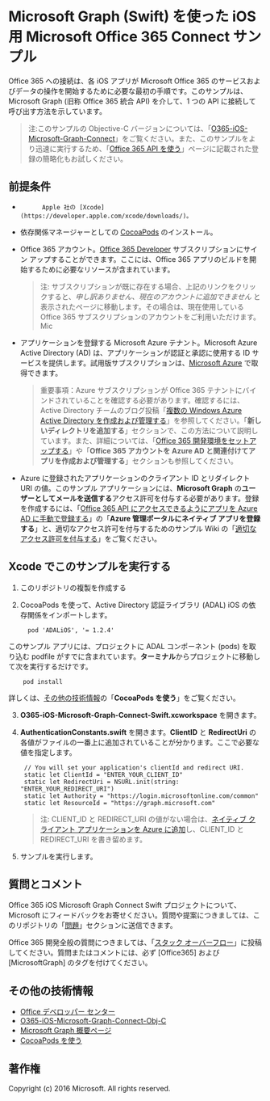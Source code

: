 # Microsoft Graph (Swift) を使った iOS 用 Microsoft Office 365 Connect サンプル

Office 365 への接続は、各 iOS アプリが Microsoft Office 365 のサービスおよびデータの操作を開始するために必要な最初の手順です。このサンプルは、Microsoft Graph (旧称 Office 365 統合 API) を介して、1 つの API に接続して呼び出す方法を示しています。

> 注:このサンプルの Objective-C バージョンについては、「[O365-iOS-Microsoft-Graph-Connect](https://github.com/OfficeDev/O365-iOS-Microsoft-Graph-Connect)」をご覧ください。また、このサンプルをより迅速に実行するため、「[Office 365 API を使う](http://dev.office.com/getting-started/office365apis?platform=option-ios#setup)」ページに記載された登録の簡略化もお試しください。
 
## 前提条件
* 
            Apple 社の [Xcode](https://developer.apple.com/xcode/downloads/)。
* 依存関係マネージャーとしての [CocoaPods](https://guides.cocoapods.org/using/using-cocoapods.html) のインストール。
* Office 365 アカウント。[Office 365 Developer](https://aka.ms/devprogramsignup) サブスクリプションにサイン アップすることができます。ここには、Office 365 アプリのビルドを開始するために必要なリソースが含まれています。

     > 注: サブスクリプションが既に存在する場合、上記のリンクをクリックすると、*申し訳ありません、現在のアカウントに追加できません* と表示されたページに移動します。その場合は、現在使用している Office 365 サブスクリプションのアカウントをご利用いただけます。Mic
* アプリケーションを登録する Microsoft Azure テナント。Microsoft Azure Active Directory (AD) は、アプリケーションが認証と承認に使用する ID サービスを提供します。試用版サブスクリプションは、[Microsoft Azure](https://account.windowsazure.com/SignUp) で取得できます。

     > 重要事項：Azure サブスクリプションが Office 365 テナントにバインドされていることを確認する必要があります。確認するには、Active Directory チームのブログ投稿「[複数の Windows Azure Active Directory を作成および管理する](http://blogs.technet.com/b/ad/archive/2013/11/08/creating-and-managing-multiple-windows-azure-active-directories.aspx)」を参照してください。「**新しいディレクトリを追加する**」セクションで、この方法について説明しています。また、詳細については、「[Office 365 開発環境をセットアップする](https://msdn.microsoft.com/office/office365/howto/setup-development-environment#bk_CreateAzureSubscription)」や「**Office 365 アカウントを Azure AD と関連付けてアプリを作成および管理する**」セクションも参照してください。
      
* Azure に登録されたアプリケーションのクライアント ID とリダイレクト URI の値。このサンプル アプリケーションには、**Microsoft Graph** の**ユーザーとしてメールを送信する**アクセス許可を付与する必要があります。登録を作成するには、「[Office 365 API にアクセスできるようにアプリを Azure AD に手動で登録する](https://msdn.microsoft.com/en-us/office/office365/howto/add-common-consent-manually)」の「**Azure 管理ポータルにネイティブ アプリを登録する**」と、適切なアクセス許可を付与するためのサンプル Wiki の「[適切なアクセス許可を付与する](https://github.com/OfficeDev/O365-iOS-Microsoft-Graph-Connect/wiki/Grant-permissions-to-the-Connect-application-in-Azure)」をご覧ください。


       
## Xcode でこのサンプルを実行する

1. このリポジトリの複製を作成する
2. CocoaPods を使って、Active Directory 認証ライブラリ (ADAL) iOS の依存関係をインポートします。
        
	     pod 'ADALiOS', '= 1.2.4'

 このサンプル アプリには、プロジェクトに ADAL コンポーネント (pods) を取り込む podfile がすでに含まれています。**ターミナル**からプロジェクトに移動して次を実行するだけです。 
        
        pod install
        
   詳しくは、[その他の技術情報](#AdditionalResources)の「**CocoaPods を使う**」をご覧ください。
  
3. **O365-iOS-Microsoft-Graph-Connect-Swift.xcworkspace** を開きます。
4. **AuthenticationConstants.swift** を開きます。**ClientID** と **RedirectUri** の各値がファイルの一番上に追加されていることが分かります。ここで必要な値を指定します。

        // You will set your application's clientId and redirect URI.
    	static let ClientId = "ENTER_YOUR_CLIENT_ID"
    	static let RedirectUri = NSURL.init(string: "ENTER_YOUR_REDIRECT_URI")
    	static let Authority = "https://login.microsoftonline.com/common"
    	static let ResourceId = "https://graph.microsoft.com"
    
    > 注: CLIENT_ID と REDIRECT_URI の値がない場合は、[ネイティブ クライアント アプリケーションを Azure に追加](https://msdn.microsoft.com/library/azure/dn132599.aspx#BKMK_Adding)し、CLIENT_ID と REDIRECT_URI を書き留めます。

5. サンプルを実行します。


## 質問とコメント

Office 365 iOS Microsoft Graph Connect Swift プロジェクトについて、Microsoft にフィードバックをお寄せください。質問や提案につきましては、このリポジトリの「[問題](https://github.com/OfficeDev/O365-iOS-Microsoft-Graph-Connect-Swift/issues)」セクションに送信できます。

Office 365 開発全般の質問につきましては、「[スタック オーバーフロー](http://stackoverflow.com/questions/tagged/Office365+API)」に投稿してください。質問またはコメントには、必ず [Office365] および [MicrosoftGraph] のタグを付けてください。


## その他の技術情報

* [Office デベロッパー センター](http://dev.office.com/)
* [O365-iOS-Microsoft-Graph-Connect-Obj-C](https://github.com/OfficeDev/O365-iOS-Microsoft-Graph-Connect)
* [Microsoft Graph 概要ページ](https://graph.microsoft.io)
* [CocoaPods を使う](https://guides.cocoapods.org/using/using-cocoapods.html)

## 著作権
Copyright (c) 2016 Microsoft. All rights reserved.



